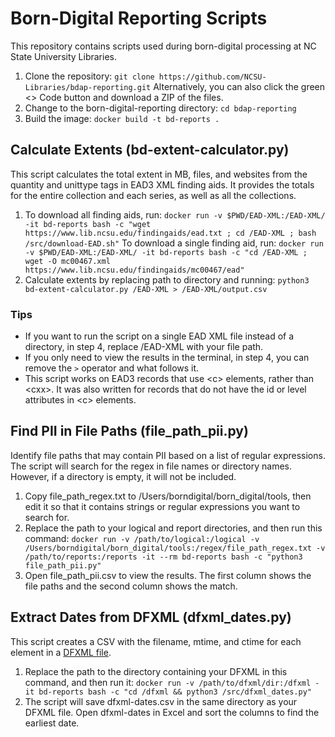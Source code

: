 # Born-Digital Reporting Scripts

This repository contains scripts used during born-digital processing at NC State University Libraries.

1. Clone the repository: `git clone https://github.com/NCSU-Libraries/bdap-reporting.git` Alternatively, you can also click the green <> Code button and download a ZIP of the files.
1. Change to the born-digital-reporting directory: `cd bdap-reporting`
1. Build the image: `docker build -t bd-reports .`

## Calculate Extents (bd-extent-calculator.py)

This script calculates the total extent in MB, files, and websites from the quantity and unittype tags in EAD3 XML finding aids. It provides the totals for the entire collection and each series, as well as all the collections. 

1. To download all finding aids, run: `docker run -v $PWD/EAD-XML:/EAD-XML/ -it bd-reports bash -c "wget https://www.lib.ncsu.edu/findingaids/ead.txt ; cd /EAD-XML ; bash /src/download-EAD.sh"` 
To download a single finding aid, run: `docker run -v $PWD/EAD-XML:/EAD-XML/ -it bd-reports bash -c "cd /EAD-XML ; wget -O mc00467.xml https://www.lib.ncsu.edu/findingaids/mc00467/ead"`
1. Calculate extents by replacing path to directory and running: `python3 bd-extent-calculator.py /EAD-XML > /EAD-XML/output.csv`

### Tips

- If you want to run the script on a single EAD XML file instead of a directory, in step 4, replace /EAD-XML with your file path.
- If you only need to view the results in the terminal, in step 4, you can remove the `>` operator and what follows it.
- This script works on EAD3 records that use \<c\> elements, rather than \<cxx\>. It was also written for records that do not have the id or level attributes in \<c\> elements.

## Find PII in File Paths (file_path_pii.py)

Identify file paths that may contain PII based on a list of regular expressions. The script will search for the regex in file names or directory names. However, if a directory is empty, it will not be included.

1. Copy file_path_regex.txt to /Users/borndigital/born_digital/tools, then edit it so that it contains strings or regular expressions you want to search for.
1. Replace the path to your logical and report directories, and then run this command: `docker run -v /path/to/logical:/logical -v /Users/borndigital/born_digital/tools:/regex/file_path_regex.txt -v /path/to/reports:/reports -it --rm bd-reports bash -c "python3 file_path_pii.py"`
1. Open file_path_pii.csv to view the results. The first column shows the file paths and the second column shows the match.

## Extract Dates from DFXML (dfxml_dates.py)

This script creates a CSV with the filename, mtime, and ctime for each <fileobject> element in a [DFXML file](https://github.com/dfxml-working-group/dfxml_python).

1. Replace the path to the directory containing your DFXML in this command, and then run it: `docker run -v /path/to/dfxml/dir:/dfxml -it bd-reports bash -c "cd /dfxml && python3 /src/dfxml_dates.py"`
1. The script will save dfxml-dates.csv in the same directory as your DFXML file. Open dfxml-dates in Excel and sort the columns to find the earliest date.
